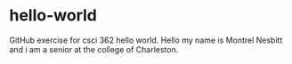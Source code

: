 # hello-world
GitHub exercise for csci 362 hello world. 
Hello my name is Montrel Nesbitt and i am a senior at the college of Charleston.
